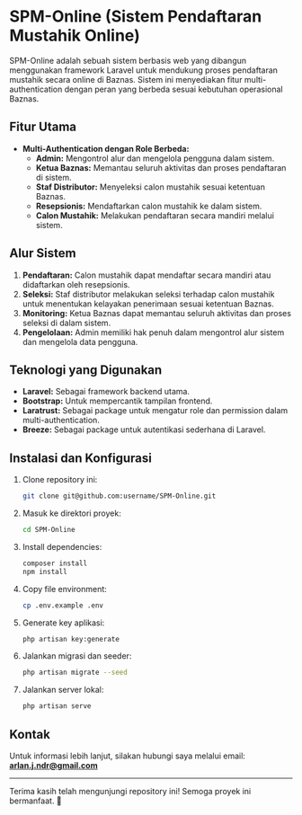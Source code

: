# SPM-Online (Sistem Pendaftaran Mustahik Online)

SPM-Online adalah sebuah sistem berbasis web yang dibangun menggunakan framework Laravel untuk mendukung proses pendaftaran mustahik secara online di Baznas. Sistem ini menyediakan fitur multi-authentication dengan peran yang berbeda sesuai kebutuhan operasional Baznas.

## Fitur Utama
- **Multi-Authentication dengan Role Berbeda:**
  - **Admin:** Mengontrol alur dan mengelola pengguna dalam sistem.
  - **Ketua Baznas:** Memantau seluruh aktivitas dan proses pendaftaran di sistem.
  - **Staf Distributor:** Menyeleksi calon mustahik sesuai ketentuan Baznas.
  - **Resepsionis:** Mendaftarkan calon mustahik ke dalam sistem.
  - **Calon Mustahik:** Melakukan pendaftaran secara mandiri melalui sistem.

## Alur Sistem
1. **Pendaftaran:** Calon mustahik dapat mendaftar secara mandiri atau didaftarkan oleh resepsionis.
2. **Seleksi:** Staf distributor melakukan seleksi terhadap calon mustahik untuk menentukan kelayakan penerimaan sesuai ketentuan Baznas.
3. **Monitoring:** Ketua Baznas dapat memantau seluruh aktivitas dan proses seleksi di dalam sistem.
4. **Pengelolaan:** Admin memiliki hak penuh dalam mengontrol alur sistem dan mengelola data pengguna.

## Teknologi yang Digunakan
- **Laravel:** Sebagai framework backend utama.
- **Bootstrap:** Untuk mempercantik tampilan frontend.
- **Laratrust:** Sebagai package untuk mengatur role dan permission dalam multi-authentication.
- **Breeze:** Sebagai package untuk autentikasi sederhana di Laravel.

## Instalasi dan Konfigurasi
1. Clone repository ini:
   ```bash
   git clone git@github.com:username/SPM-Online.git
   ```
2. Masuk ke direktori proyek:
   ```bash
   cd SPM-Online
   ```
3. Install dependencies:
   ```bash
   composer install
   npm install
   ```
4. Copy file environment:
   ```bash
   cp .env.example .env
   ```
5. Generate key aplikasi:
   ```bash
   php artisan key:generate
   ```
6. Jalankan migrasi dan seeder:
   ```bash
   php artisan migrate --seed
   ```
7. Jalankan server lokal:
   ```bash
   php artisan serve
   ```

## Kontak
Untuk informasi lebih lanjut, silakan hubungi saya melalui email: **arlan.j.ndr@gmail.com**

---

Terima kasih telah mengunjungi repository ini! Semoga proyek ini bermanfaat. 🙌

